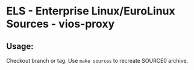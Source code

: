 # ELS - Enterprise Linux/EuroLinux Sources - vios-proxy
 
## Usage:
  Checkout branch or tag. Use `make sources` to recreate  SOURCE0 archive.
